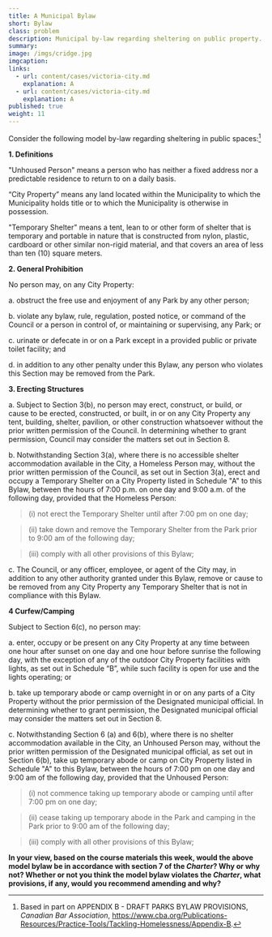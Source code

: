 ```yaml
---
title: A Municipal Bylaw
short: Bylaw
class: problem
description: Municipal by-law regarding sheltering on public property. 
summary: 
image: /imgs/cridge.jpg
imgcaption: 
links:
  - url: content/cases/victoria-city.md
    explanation: A
  - url: content/cases/victoria-city.md
    explanation: A
published: true
weight: 11
---
```


Consider the following model by-law regarding sheltering in public spaces:[^1]

**1. Definitions**

"Unhoused Person" means a person who has neither a fixed address nor a predictable residence to return to on a daily basis.

“City Property” means any land located within the Municipality to which the Municipality holds title or to which the Municipality is otherwise in possession.  

"Temporary Shelter" means a tent, lean to or other form of shelter that is temporary and portable in nature that is constructed from nylon, plastic, cardboard or other similar non-rigid material, and that covers an area of less than ten (10) square meters.

**2. General Prohibition**

No person may, on any City Property:

a. obstruct the free use and enjoyment of any Park by any other person;

b. violate any bylaw, rule, regulation, posted notice, or command of the Council or a person in control of, or maintaining or supervising, any Park; or

c. urinate or defecate in or on a Park except in a provided public or private toilet facility; and

d. in addition to any other penalty under this Bylaw, any person who violates this Section may be removed from the Park.

**3. Erecting Structures**

a. Subject to Section 3(b), no person may erect, construct, or build, or cause to be erected, constructed, or built, in or on any City Property any tent, building, shelter, pavilion, or other construction whatsoever without the prior written permission of the Council. In determining whether to grant permission, Council may consider the matters set out in Section 8.

b. Notwithstanding Section 3(a), where there is no accessible shelter accommodation available in the City, a Homeless Person may, without the prior written permission of the Council, as set out in Section 3(a), erect and occupy a Temporary Shelter on a City Property listed in Schedule "A" to this Bylaw, between the hours of 7:00 p.m. on one day and 9:00 a.m. of the following day, provided that the Homeless Person:

> (i) not erect the Temporary Shelter until after 7:00 pm on one day;

> (ii) take down and remove the Temporary Shelter from the Park prior to 9:00 am of the following day;

> (iii) comply with all other provisions of this Bylaw;

c. The Council, or any officer, employee, or agent of the City may, in addition to any other authority granted under this Bylaw, remove or cause to be removed from any City Property any Temporary Shelter that is not in compliance with this Bylaw.

**4 Curfew/Camping**

Subject to Section 6(c), no person may:

a. enter, occupy or be present on any City Property at any time between one hour after sunset on one day and one hour before sunrise the following day, with the exception of any of the outdoor City Property facilities with lights, as set out in Schedule “B”, while such facility is open for use and the lights operating; or 

b. take up temporary abode or camp overnight in or on any parts of a City Property without the prior permission of the Designated municipal official. In determining whether to grant permission, the Designated municipal official may consider the matters set out in Section 8.

c. Notwithstanding Section 6 (a) and 6(b), where there is no shelter accommodation available in the City, an Unhoused Person may, without the prior written permission of the Designated municipal official, as set out in Section 6(b), take up temporary abode or camp on City Property listed in Schedule "A" to this Bylaw, between the hours of 7:00 pm on one day and 9:00 am of the following day, provided that the Unhoused Person:

> (i) not commence taking up temporary abode or camping until after 7:00 pm on one day;

> (ii) cease taking up temporary abode in the Park and camping in the Park prior to 9:00 am of the following day;

> (iii) comply with all other provisions of this Bylaw;

**In your view, based on the course materials this week, would the above model bylaw be in accordance with section 7 of the *Charter*? Why or why not? Whether or not you think the model bylaw violates the *Charter*, what provisions, if any, would you recommend amending and why?**


[^1]: Based in part on APPENDIX B - DRAFT PARKS BYLAW PROVISIONS, *Canadian Bar Association*, https://www.cba.org/Publications-Resources/Practice-Tools/Tackling-Homelessness/Appendix-B.